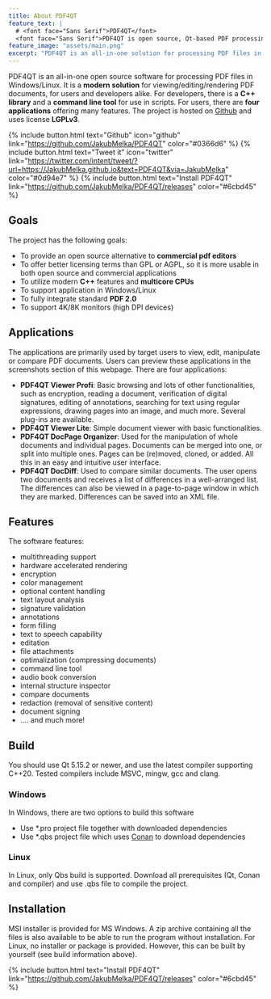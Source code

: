 ```yaml
---
title: About PDF4QT
feature_text: |
  # <font face="Sans Serif">PDF4QT</font>
  <font face="Sans Serif">PDF4QT is open source, Qt-based PDF processing software. It contains a C++ library, applications for viewing/editing PDF documents and a command line tool.</font>
feature_image: "assets/main.png"  
excerpt: "PDF4QT is an all-in-one solution for processing PDF files in Windows/Linux. "
---
```


PDF4QT is an all-in-one open source software for processing PDF files in Windows/Linux. It is a **modern solution** for viewing/editing/rendering PDF documents, for users and developers alike. For developers, there is a **C++ library** and a **command line tool** for use in scripts. For users, there are **four applications** offering many features. The project is hosted on [Github](https://github.com/JakubMelka/PDF4QT) and uses license **LGPLv3**.

{% include button.html text="Github" icon="github" link="https://github.com/JakubMelka/PDF4QT" color="#0366d6" %} {% include button.html text="Tweet it" icon="twitter" link="https://twitter.com/intent/tweet/?url=https://JakubMelka.github.io&text=PDF4QT&via=JakubMelka" color="#0d94e7" %} {% include button.html text="Install PDF4QT" link="https://github.com/JakubMelka/PDF4QT/releases" color="#6cbd45" %}

## Goals

The project has the following goals:

- To provide an open source alternative to **commercial pdf editors**
- To offer better licensing terms than GPL or AGPL, so it is more usable in both open source and commercial applications
- To utilize modern **C++** features and **multicore CPUs**
- To support application in Windows/Linux
- To fully integrate standard **PDF 2.0**
- To support 4K/8K monitors (high DPI devices)

## Applications

The applications are primarily used by target users to view, edit, manipulate or compare PDF documents. Users can preview these applications in the screenshots section of this webpage. There are four applications:

- **PDF4QT Viewer Profi**: Basic browsing and lots of other functionalities, such as encryption, reading a document, verification of digital signatures, editing of annotations, searching for text using regular expressions, drawing pages into an image, and much more. Several plug-ins are available.
- **PDF4QT Viewer Lite**: Simple document viewer with basic functionalities.
- **PDF4QT DocPage Organizer**: Used for the manipulation of whole documents and individual pages. Documents can be merged into one, or split into multiple ones. Pages can be (re)moved, cloned, or added. All this in an easy and intuitive user interface.
- **PDF4QT DocDiff**: Used to compare similar documents. The user opens two documents and receives a list of differences in a well-arranged list. The differences can also be viewed in a page-to-page window in which they are marked. Differences can be saved into an XML file.

## Features

The software features:

- multithreading support
- hardware accelerated rendering
- encryption
- color management
- optional content handling
- text layout analysis
- signature validation
- annotations
- form filling
- text to speech capability
- editation
- file attachments
- optimalization (compressing documents)
- command line tool
- audio book conversion
- internal structure inspector
- compare documents
- redaction (removal of sensitive content)
- document signing
- .... and much more!

## Build

You should use Qt 5.15.2 or newer, and use the latest compiler supporting C++20. Tested compilers include MSVC, mingw, gcc and clang.

### Windows

In Windows, there are two options to build this software

- Use *.pro project file together with downloaded dependencies
- Use *.qbs project file which uses [Conan](https://conan.io/) to download dependencies

### Linux

In Linux, only Qbs build is supported. Download all prerequisites (Qt, Conan and compiler) and use .qbs file to compile the project.

## Installation

MSI installer is provided for MS Windows. A zip archive containing all the files is also available to be able to run the program without installation. For Linux, no installer or package is provided. However, this can be built by yourself (see build information above).

{% include button.html text="Install PDF4QT" link="https://github.com/JakubMelka/PDF4QT/releases" color="#6cbd45" %}